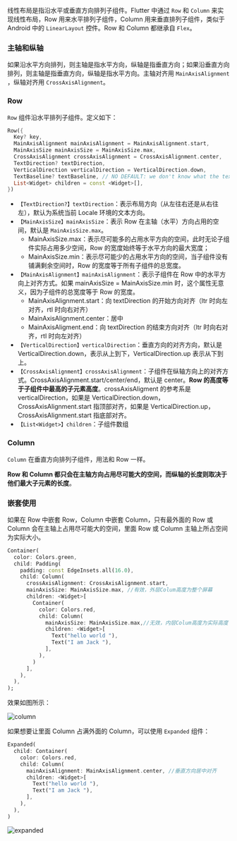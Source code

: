  线性布局是指沿水平或垂直方向排列子组件。Flutter 中通过 `Row` 和 `Column` 来实现线性布局，Row 用来水平排列子组件，Column 用来垂直排列子组件，类似于Android 中的 `LinearLayout` 控件。Row 和 Column 都继承自 `Flex`。

### 主轴和纵轴

如果沿水平方向排列，则主轴是指水平方向，纵轴是指垂直方向；如果沿垂直方向排列，则主轴是指垂直方向，纵轴是指水平方向。主轴对齐用 `MainAxisAlignment` ，纵轴对齐用 `CrossAxisAlignment`。

### Row

`Row` 组件沿水平排列子组件。定义如下：

```dart
Row({
  Key? key,
  MainAxisAlignment mainAxisAlignment = MainAxisAlignment.start,
  MainAxisSize mainAxisSize = MainAxisSize.max,
  CrossAxisAlignment crossAxisAlignment = CrossAxisAlignment.center,
  TextDirection? textDirection,
  VerticalDirection verticalDirection = VerticalDirection.down,
  TextBaseline? textBaseline, // NO DEFAULT: we don't know what the text's baseline should be
  List<Widget> children = const <Widget>[],
})
```

- `【TextDirection?】textDirection`：表示布局方向（从左往右还是从右往左），默认为系统当前 Locale 环境的文本方向。
- `【MainAxisSize】mainAxisSize`：表示 Row 在主轴（水平）方向占用的空间，默认是 `MainAxisSize.max`。
  - MainAxisSize.max：表示尽可能多的占用水平方向的空间，此时无论子组件实际占用多少空间，Row 的宽度始终等于水平方向的最大宽度；
  - MainAxisSize.min：表示尽可能少的占用水平方向的空间，当子组件没有铺满剩余空间时，Row 的宽度等于所有子组件的总宽度。
- `【MainAxisAlignment】mainAxisAlignment`：表示子组件在 Row 中的水平方向上对齐方式。如果 mainAxisSize = MainAxisSize.min 时，这个属性无意义，因为子组件的总宽度等于 Row 的宽度。
  - MainAxisAlignment.start：向 textDirection 的开始方向对齐（ltr 时向左对齐，rtl 时向右对齐）
  - MainAxisAlignment.center：居中
  - MainAxisAligment.end：向 textDirection 的结束方向对齐（ltr 时向右对齐，rtl 时向左对齐）
- `【VerticalDirection】verticalDirection`：垂直方向的对齐方向，默认是 VerticalDirection.down，表示从上到下，VerticalDirection.up 表示从下到上。
- `【CrossAxisAlignment】crossAxisAlignment`：子组件在纵轴方向上的对齐方式。CrossAxisAlignment.start/center/end，默认是 center。**Row 的高度等于子组件中最高的子元素高度**。crossAxisAligment 的参考系是 verticalDirection，如果是 VerticalDirection.down，CrossAxisAlignment.start 指顶部对齐，如果是 VerticalDirection.up，CrossAxisAlignment.start 指底部对齐。
- `【List<Widget>】children`：子组件数组

### Column

`Column` 在垂直方向排列子组件，用法和 Row 一样。

**Row 和 Column 都只会在主轴方向占用尽可能大的空间，而纵轴的长度则取决于他们最大子元素的长度**。

### 嵌套使用

如果在 Row 中嵌套 Row，Column 中嵌套 Column，只有最外面的 Row 或 Column 会在主轴上占用尽可能大的空间，里面 Row 或 Column 主轴上所占空间为实际大小。

```dart
Container(
  color: Colors.green,
  child: Padding(
    padding: const EdgeInsets.all(16.0),
    child: Column(
      crossAxisAlignment: CrossAxisAlignment.start,
      mainAxisSize: MainAxisSize.max, //有效，外层Colum高度为整个屏幕
      children: <Widget>[
        Container(
          color: Colors.red,
          child: Column(
            mainAxisSize: MainAxisSize.max,//无效，内层Colum高度为实际高度  
            children: <Widget>[
              Text("hello world "),
              Text("I am Jack "),
            ],
          ),
        )
      ],
    ),
  ),
);
```

效果如图所示：

![column](https://gitee.com/owenlee233/image_store/raw/master/202110192259112.png)

如果想要让里面 Column 占满外面的 Column，可以使用 `Expanded` 组件：

```dart
Expanded( 
  child: Container(
    color: Colors.red,
    child: Column(
      mainAxisAlignment: MainAxisAlignment.center, //垂直方向居中对齐
      children: <Widget>[
        Text("hello world "),
        Text("I am Jack "),
      ],
    ),
  ),
)
```

![expanded](https://gitee.com/owenlee233/image_store/raw/master/202110192258856.png)